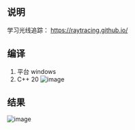 ## 说明
学习光线追踪： https://raytracing.github.io/


## 编译
1. 平台 windows
2. C++ 20
![image](https://user-images.githubusercontent.com/10512526/138131904-7558c6df-1b2f-4965-86a5-5fde3dd2edab.png)



## 结果
![image](https://user-images.githubusercontent.com/10512526/138131800-4576e8bd-5a8c-4b33-a443-aff3d1719fac.png)
